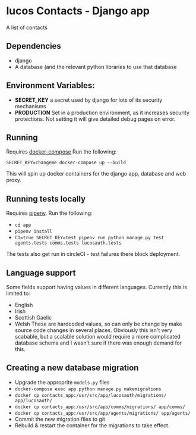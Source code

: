 # lucos Contacts - Django app
A list of contacts

## Dependencies
* django
* A database (and the relevant python libraries to use that database

## Environment Variables:

* **SECRET_KEY** a secret used by django for lots of its security mechanisms
* **PRODUCTION** Set in a production environment, as it increases security protections.  Not setting it will give detailed debug pages on error.

## Running
Requires [docker-compose](https://docs.docker.com/compose/)
Run the following:

`SECRET_KEY=changeme docker-compose up --build`

This will spin up docker containers for the django app, database and web proxy.

## Running tests locally
Requires [pipenv](https://pipenv.kennethreitz.org/en/latest/).  Run the following:

* `cd app`
* `pipenv install`
* `CI=true SECRET_KEY=test pipenv run python manage.py test agents.tests comms.tests lucosauth.tests`

The tests also get run in circleCI - test failures there block deployment.

## Language support
Some fields support having values in different languages.  Currently this is limited to:
* English
* Irish
* Scottish Gaelic
* Welsh
These are hardcoded values, so can only be change by make source code changes in several places.  Obviously this isn't very scabable, but a scalable solution would require a more complicated database schema and I wasn't sure if there was enough demand for this.

## Creating a new database migration

* Upgrade the approprite `models.py` files
* `docker-compose exec app python manage.py makemigrations`
* `docker cp contacts_app:/usr/src/app/lucosauth/migrations/ app/lucosauth/`
* `docker cp contacts_app:/usr/src/app/comms/migrations/ app/comms/`
* `docker cp contacts_app:/usr/src/app/agents/migrations/ app/agents/`
* Commit the new migration files to git
* Rebuild & restart the container for the migrations to take effect.